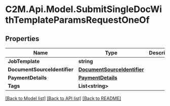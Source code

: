 # C2M.Api.Model.SubmitSingleDocWithTemplateParamsRequestOneOf

## Properties

Name | Type | Description | Notes
------------ | ------------- | ------------- | -------------
**JobTemplate** | **string** |  | 
**DocumentSourceIdentifier** | [**DocumentSourceIdentifier**](DocumentSourceIdentifier.md) |  | 
**PaymentDetails** | [**PaymentDetails**](PaymentDetails.md) |  | [optional] 
**Tags** | **List&lt;string&gt;** |  | [optional] 

[[Back to Model list]](../../README.md#documentation-for-models) [[Back to API list]](../../README.md#documentation-for-api-endpoints) [[Back to README]](../../README.md)

